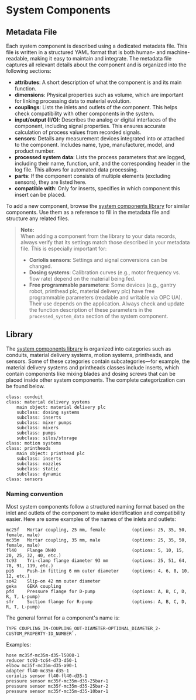 # System Components

## Metadata File

Each system component is described using a dedicated metadata file. This file is written in a structured YAML format that is both human- and machine-readable, making it easy to maintain and integrate. The metadata file captures all relevant details about the component and is organized into the following sections:

- **attributes**: A short description of what the component is and its main function.
- **dimensions**: Physical properties such as volume, which are important for linking processing data to material evolution.
- **couplings**: Lists the inlets and outlets of the component. This helps check compatibility with other components in the system.
- **input/output (I/O)**: Describes the analog or digital interfaces of the component, including signal properties. This ensures accurate calculation of process values from recorded signals.
- **sensors**: Details any measurement devices integrated into or attached to the component. Includes name, type, manufacturer, model, and product number.
- **processed system data**: Lists the process parameters that are logged, including their name, function, unit, and the corresponding header in the log file. This allows for automated data processing.
- **parts**: If the component consists of multiple elements (excluding sensors), they are listed here. 
- **compatible with**: Only for inserts, specifies in which component this insert can be placed.

To add a new component, browse the [system components library](/src/libraries/system_components) for similar components. Use them as a reference to fill in the metadata file and structure any related files.

> **Note:**  
> When adding a component from the library to your data records, always verify that its settings match those described in your metadata file. This is especially important for:
> - **Coriolis sensors**: Settings and signal conversions can be changed.
> - **Dosing systems**: Calibration curves (e.g., motor frequency vs. flow rate) depend on the material being fed.
> - **Free programmable parameters**: Some devices (e.g., gantry robot, printhead plc, material delivery plc) have free programmable parameters (readable and writable via OPC UA). Their use depends on the application. Always check and update the function description of these parameters in the `processed_system_data` section of the system component.   

## Library

The [system components library](/src/libraries/system_components) is organized into categories such as conduits, material delivery systems, motion systems, printheads, and sensors. Some of these categories contain subcategories—for example, the material delivery systems and printheads classes include inserts, which contain components like mixing blades and dosing screws that can be placed inside other system components. The complete categorization can be found below. 

```
class: conduit
class: material delivery systems
    main object: material delivery plc
    subclass: dosing systems
    subclass: inserts
    subclass: mixer pumps
    subclass: mixers
    subclass: pumps
    subclass: silos/storage
class: motion systems
class: printheads
    main object: printhead plc
    subclass: inserts
    subclass: nozzles
    subclass: static
    subclass: dynamic
class: sensors
```

### Naming convention

Most system components follow a structured naming format based on the inlet and outlets of the component to make identification and compatibility easier. Here are some examples of the names of the inlets and outlets:

```
mc25f   Mortar coupling, 25 mm, female          (options: 25, 35, 50, female, male)
mc35m   Mortar coupling, 35 mm, male            (options: 25, 35, 50, female, male)
fl40    Flange DN40                             (options: 5, 10, 15, 20, 25, 32, 40, etc.)
tc93    Tri-clamp flange diameter 93 mm         (options: 25, 51, 64, 78, 91, 119, etc.)
pi6     Push-in fitting 6 mm outer diameter     (options: 4, 6, 8, 10, 12, etc.)
so42    Slip-on 42 mm outer diameter
geka    GEKA coupling
pfd     Pressure flange for D-pump              (options: A, B, C, D, R, T, L-pump)
sfr     Suction flange for R-pump               (options: A, B, C, D, R, T, L-pump)
```

The general format for a component's name is: 

```
TYPE COUPLING_IN-COUPLING_OUT-DIAMETER-OPTIONAL_DIAMETER_2-CUSTOM_PROPERTY-ID_NUMBER`. 
```
 
Examples:

```
hose mc35f-mc35m-d35-l5000-1
reducer tc93-tc64-d73-d50-1
elbow mc35f-mc35m-d35-a90-1
adapter fl40-mc35m-d35-1
coriolis sensor fl40-fl40-d35-1
pressure sensor mc35f-mc35m-d35-25bar-1
pressure sensor mc35f-mc35m-d35-25bar-2
pressure sensor mc35f-mc35m-d35-10bar-1
```
